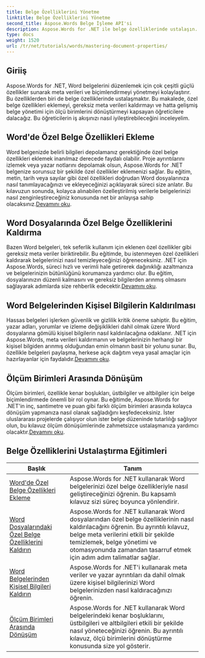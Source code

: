 ```yaml
---
title: Belge Özelliklerini Yönetme
linktitle: Belge Özelliklerini Yönetme
second_title: Aspose.Words Belge İşleme API'si
description: Aspose.Words for .NET ile belge özelliklerinde ustalaşın. Bu kolay takip edilebilir eğitimlerle Word belgelerinde ölçü birimlerini eklemeyi, kaldırmayı ve dönüştürmeyi öğrenin.
type: docs
weight: 1520
url: /tr/net/tutorials/words/mastering-document-properties/
---
```

## Giriiş  

Aspose.Words for .NET, Word belgelerini düzenlemek için çok çeşitli güçlü özellikler sunarak meta verileri ve biçimlendirmeyi yönetmeyi kolaylaştırır. Bu özelliklerden biri de belge özelliklerinde ustalaşmaktır. Bu makalede, özel belge özellikleri eklemeyi, gereksiz meta verileri kaldırmayı ve hatta gelişmiş belge yönetimi için ölçü birimlerini dönüştürmeyi kapsayan öğreticilere dalacağız. Bu öğreticilerin iş akışınızı nasıl iyileştirebileceğini inceleyelim.

## Word'de Özel Belge Özellikleri Ekleme  

Word belgenizde belirli bilgileri depolamanız gerektiğinde özel belge özellikleri eklemek inanılmaz derecede faydalı olabilir. Proje ayrıntılarını izlemek veya yazar notlarını depolamak olsun, Aspose.Words for .NET belgenize sorunsuz bir şekilde özel özellikler eklemenizi sağlar. Bu eğitim, metin, tarih veya sayılar gibi özel özellikleri doğrudan Word dosyalarınıza nasıl tanımlayacağınızı ve ekleyeceğinizi açıklayarak süreci size anlatır. Bu kılavuzun sonunda, kolayca alınabilen özelleştirilmiş verilerle belgelerinizi nasıl zenginleştireceğiniz konusunda net bir anlayışa sahip olacaksınız.[Devamını oku](./adding-custom-document-properties-in-word/).

## Word Dosyalarında Özel Belge Özelliklerini Kaldırma  

Bazen Word belgeleri, tek seferlik kullanım için eklenen özel özellikler gibi gereksiz meta veriler biriktirebilir. Bu eğitimde, bu istenmeyen özel özellikleri kaldırarak belgelerinizi nasıl temizleyeceğinizi öğreneceksiniz. .NET için Aspose.Words, süreci hızlı ve verimli hale getirerek dağınıklığı azaltmanıza ve belgelerinizin bütünlüğünü korumanıza yardımcı olur. Bu eğitim, dosyalarınızın düzenli kalmasını ve gereksiz bilgilerden arınmış olmasını sağlayarak adımlarda size rehberlik edecektir.[Devamını oku](./remove-custom-document-properties-in-word-files/).

## Word Belgelerinden Kişisel Bilgilerin Kaldırılması  

 Hassas belgeleri işlerken güvenlik ve gizlilik kritik öneme sahiptir. Bu eğitim, yazar adları, yorumlar ve izleme değişiklikleri dahil olmak üzere Word dosyalarına gömülü kişisel bilgilerin nasıl kaldırılacağına odaklanır. .NET için Aspose.Words, meta verileri kaldırmanın ve belgelerinizin herhangi bir kişisel bilgiden arınmış olduğundan emin olmanın basit bir yolunu sunar. Bu, özellikle belgeleri paylaşma, herkese açık dağıtım veya yasal amaçlar için hazırlayanlar için faydalıdır.[Devamını oku](./remove-personal-information-word-document/).

## Ölçüm Birimleri Arasında Dönüşüm  

 Ölçüm birimleri, özellikle kenar boşlukları, üstbilgiler ve altbilgiler için belge biçimlendirmede önemli bir rol oynar. Bu eğitimde, Aspose.Words for .NET'in inç, santimetre ve puan gibi farklı ölçüm birimleri arasında kolayca dönüşüm yapmanıza nasıl olanak sağladığını keşfedeceksiniz. İster uluslararası projelerde çalışıyor olun ister belge düzeninde tutarlılığı sağlıyor olun, bu kılavuz ölçüm dönüşümlerinde zahmetsizce ustalaşmanıza yardımcı olacaktır.[Devamını oku](./converting-between-measurement-units/).

 ## Belge Özelliklerini Ustalaştırma Eğitimleri
| Başlık | Tanım |
| --- | --- |
| [Word'de Özel Belge Özellikleri Ekleme](./adding-custom-document-properties-in-word/) | Aspose.Words for .NET kullanarak Word belgelerinizi özel belge özellikleriyle nasıl geliştireceğinizi öğrenin. Bu kapsamlı kılavuz sizi süreç boyunca yönlendirir. |
| [Word Dosyalarındaki Özel Belge Özelliklerini Kaldırın](./remove-custom-document-properties-in-word-files/) | Aspose.Words for .NET kullanarak Word dosyalarından özel belge özelliklerinin nasıl kaldırılacağını öğrenin. Bu ayrıntılı kılavuz, belge meta verilerini etkili bir şekilde temizlemek, belge yönetimi ve otomasyonunda zamandan tasarruf etmek için adım adım talimatlar sağlar. |
| [Word Belgelerinden Kişisel Bilgileri Kaldırın](./remove-personal-information-word-document/) | Aspose.Words for .NET'i kullanarak meta veriler ve yazar ayrıntıları da dahil olmak üzere kişisel bilgilerinizi Word belgelerinizden nasıl kaldıracağınızı öğrenin. |
| [Ölçüm Birimleri Arasında Dönüşüm](./converting-between-measurement-units/) | Aspose.Words for .NET kullanarak Word belgelerindeki kenar boşluklarını, üstbilgileri ve altbilgileri etkili bir şekilde nasıl yöneteceğinizi öğrenin. Bu ayrıntılı kılavuz, ölçü birimlerini dönüştürme konusunda size yol gösterir. |

